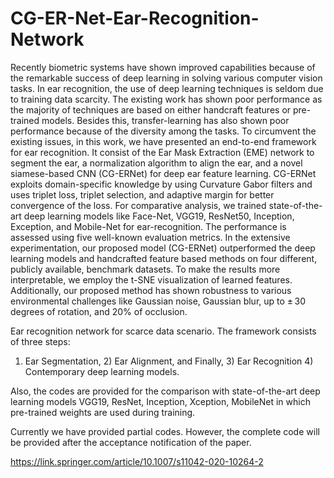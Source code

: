 # CG-ER-Net-Ear-Recognition-Network

Recently biometric systems have shown improved capabilities because of the remarkable success of deep learning in solving various computer vision tasks. In ear recognition, the use of deep learning techniques is seldom due to training data scarcity. The existing work has shown poor performance as the majority of techniques are based on either handcraft features or pre-trained models. Besides this, transfer-learning has also shown poor performance because of the diversity among the tasks. To circumvent the existing issues, in this work, we have presented an end-to-end framework for ear recognition. It consist of the Ear Mask Extraction (EME) network to segment the ear, a normalization algorithm to align the ear, and a novel siamese-based CNN (CG-ERNet) for deep ear feature learning. CG-ERNet exploits domain-specific knowledge by using Curvature Gabor filters and uses triplet loss, triplet selection, and adaptive margin for better convergence of the loss. For comparative analysis, we trained state-of-the-art deep learning models like Face-Net, VGG19, ResNet50, Inception, Exception, and Mobile-Net for ear-recognition. The performance is assessed using five well-known evaluation metrics. In the extensive experimentation, our proposed model (CG-ERNet) outperformed the deep learning models and handcrafted feature based methods on four different, publicly available, benchmark datasets. To make the results more interpretable, we employ the t-SNE visualization of learned features. Additionally, our proposed method has shown robustness to various environmental challenges like Gaussian noise, Gaussian blur, up to ± 30 degrees of rotation, and 20% of occlusion.


Ear recognition network for scarce data scenario. The framework consists of three steps: 

1) Ear Segmentation, 2) Ear Alignment, and Finally, 3) Ear Recognition 4) Contemporary deep learning models.

Also, the codes are provided for the comparison with state-of-the-art deep learning models VGG19, ResNet, Inception, Xception, MobileNet in which pre-trained weights are used during training.


Currently we have provided partial codes. However, the complete code will be provided after the acceptance notification of the paper.

https://link.springer.com/article/10.1007/s11042-020-10264-2
